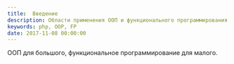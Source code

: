 ```yaml
---
title:  Введение
description: Области применения ООП и функционального программирования.
keywords: php, OOP, FP
date: 2017-11-08 00:00:00
---
```


ООП для большого, функциональное программирование для малого.
